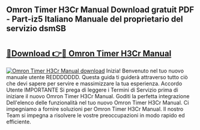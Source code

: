## Omron Timer H3Cr Manual Download gratuit PDF - Part-iz5 Italiano Manuale del proprietario del servizio dsmSB

# <h2><a href="http://dfb4h9.blite.top/?on=Omron+Timer+H3Cr+Manual">🔗Download 👉🔴 Omron Timer H3Cr Manual</a></h2>

[![Omron Timer H3Cr Manual download](https://i.imgur.com/lujVjoI.png)](http://dfb4h9.blite.top/?on=Omron+Timer+H3Cr+Manual)
Inizia! Benvenuto nel tuo nuovo manuale utente REDDDDDDD. Questa guida ti guiderà attraverso tutto ciò che devi sapere per servire e massimizzare la tua esperienza. Accordo Utente IMPORTANTE Si prega di leggere i Termini di Servizio prima di iniziare il nuovo Omron Timer H3Cr Manual. Goditi la perfetta integrazione Dell'elenco delle funzionalità nel tuo nuovo Omron Timer H3Cr Manual. Ci impegniamo a fornire soluzioni per Omron Timer H3Cr Manual. Il nostro Team si impegna a risolvere le vostre preoccupazioni in modo rapido ed efficiente.
